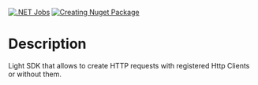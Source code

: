 [![.NET Jobs](https://github.com/Nazar-Markovets/RequestSDK/actions/workflows/testing.yml/badge.svg?branch=master&event=push)](https://github.com/Nazar-Markovets/RequestSDK/actions/workflows/testing.yml)
[![Creating Nuget Package](https://github.com/Nazar-Markovets/RequestSDK/actions/workflows/nuget-package.yml/badge.svg?event=workflow_dispatch)](https://github.com/Nazar-Markovets/RequestSDK/actions/workflows/nuget-package.yml)

# Description
Light SDK that allows to create HTTP requests with registered Http Clients or without them.
